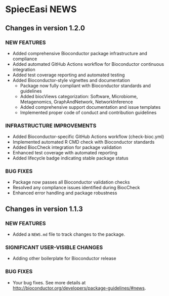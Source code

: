 # SpiecEasi NEWS

## Changes in version 1.2.0

### NEW FEATURES

* Added comprehensive Bioconductor package infrastructure and compliance
* Added automated GitHub Actions workflow for Bioconductor continuous integration
* Added test coverage reporting and automated testing
* Added Bioconductor-style vignettes and documentation
    - Package now fully compliant with Bioconductor standards and guidelines
    - Added biocViews categorization: Software, Microbiome, Metagenomics, GraphAndNetwork, NetworkInference
    - Added comprehensive support documentation and issue templates
    - Implemented proper code of conduct and contribution guidelines

### INFRASTRUCTURE IMPROVEMENTS

* Added Bioconductor-specific GitHub Actions workflow (check-bioc.yml)
* Implemented automated R CMD check with Bioconductor standards
* Added BiocCheck integration for package validation
* Enhanced test coverage with automated reporting
* Added lifecycle badge indicating stable package status

### BUG FIXES

* Package now passes all Bioconductor validation checks
* Resolved any compliance issues identified during BiocCheck
* Enhanced error handling and package robustness

## Changes in version 1.1.3

### NEW FEATURES

* Added a `NEWS.md` file to track changes to the package.

### SIGNIFICANT USER-VISIBLE CHANGES

* Adding other boilerplate for Bioconductor release

### BUG FIXES

* Your bug fixes. See more details at
<http://bioconductor.org/developers/package-guidelines/#news>.
